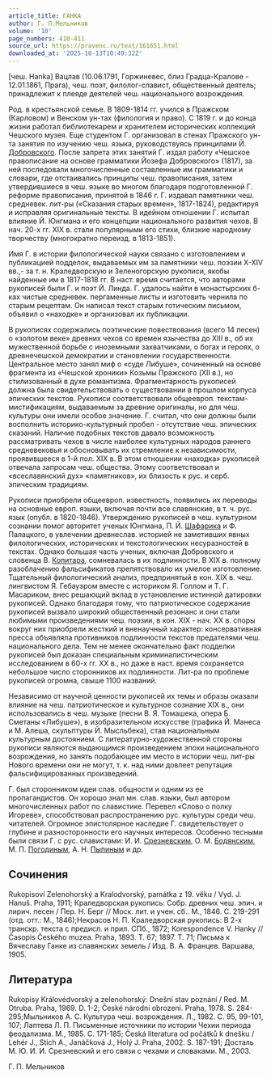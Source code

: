 ```yaml
---
article_title: ГАНКА
author: Г. П.Мельников
volume: '10'
page_numbers: 410-411
source_url: https://pravenc.ru/text/161651.html
downloaded_at: '2025-10-13T10:49:32Z'
---
```


[чеш. Hanka] Вацлав (10.06.1791, Горжиневес, близ Градца-Кралове - 12.01.1861, Прага), чеш. поэт, филолог-славист, общественный деятель; принадлежит к плеяде деятелей чеш. национального возрождения.

Род. в крестьянской семье. В 1809-1814 гг. учился в Пражском (Карловом) и Венском ун-тах (филология и право). С 1819 г. и до конца жизни работал библиотекарем и хранителем исторических коллекций Чешского музея. Еще студентом Г. организовал в стенах Пражского ун-та занятия по изучению чеш. языка, руководствуясь принципами Й. [Добровского](https://pravenc.ru/text/Добровского.html). После запрета этих занятий Г. издал работу «Чешское правописание на основе грамматики Йозефа Добровского» (1817), за ней последовали многочисленные составленные им грамматики и словари, где отстаивались принципы чеш. правописания, затем утвердившиеся в чеш. языке во многом благодаря подготовленной Г. реформе правописания, принятой в 1846 г. Г. издавал памятники чеш. средневек. лит-ры («Сказания старых времен», 1817-1824), редактируя и исправляя оригинальные тексты. В идейном отношении Г. испытал влияние Й. Юнгмана и его концепции национального развития чехов. В нач. 20-х гг. XIX в. стали популярными его стихи, близкие народному творчеству (многократно переизд. в 1813-1851).

Имя Г. в истории филологической науки связано с изготовлением и публикацией подделок, выдаваемых им за памятники чеш. поэзии Х-ХIV вв.,- за т. н. Краледворскую и Зеленогорскую рукописи, якобы найденные им в 1817-1818 гг. В наст. время считается, что авторами рукописей были Г. и поэт Й. Линда. Г. удалось найти в монастырских б-ках чистые средневек. пергаменные листы и изготовить чернила по старым рецептам. Он написал текст старым готическим письмом, объявил о «находке» и организовал их публикации.

В рукописях содержались поэтические повествования (всего 14 песен) о «золотом веке» древних чехов со времен язычества до ХIII в., об их мужественной борьбе с иноземными захватчиками, о богах и героях, о древнечешской демократии и становлении государственности. Центральное место занял миф о «суде Либуше», сочиненный на основе фрагмента из «Чешской хроники» Козьмы Пражского (XII в.), но стилизованный в духе романтизма. Фрагментарность рукописей должна была свидетельствовать о существовании в прошлом корпуса эпических текстов. Рукописи соответствовали общеевроп. текстам-мистификациям, выдаваемым за древние оригиналы, но для чеш. культуры они имели особое значение. Г. считал, что они должны были восполнить историко-культурный пробел - отсутствие чеш. эпических сказаний. Наличие подобных текстов давало возможность рассматривать чехов в числе наиболее культурных народов раннего средневековья и обосновывать их стремление к независимости, проявившееся в 1-й пол. ХIX в. В этом отношении «находка» рукописей отвечала запросам чеш. общества. Этому соответствовал и «всеславянский дух» «памятников», их близость к рус. и серб. эпическим традициям.

Рукописи приобрели общеевроп. известность, появились их переводы на основные европ. языки, включая почти все славянские, в т. ч. рус. язык (опубл. в 1820-1846). Утверждению рукописей в чеш. культурном сознании помог авторитет ученых Юнгмана, П. Й. [Шафарика](https://pravenc.ru/text/Шафарика.html) и Ф. Палацкого, в увлечении древнеслав. историей не заметивших явных филологических, исторических и текстологических несуразностей в текстах. Однако большая часть ученых, включая Добровского и словенца В. [Копитара](https://pravenc.ru/text/Копитара.html), сомневалась в их подлинности. В ХIX в. полному разоблачению фальсификатов препятствовало их умелое изготовление. Тщательный филологический анализ, предпринятый в кон. ХIX в. чеш. лингвистом Я. Гебауэром вместе с историком Я. Голлом и Т. Г. Масариком, внес решающий вклад в установление истинной датировки рукописей. Однако благодаря тому, что патриотическое содержание рукописей вызвало широкий общественный резонанс и они стали любимыми произведениями чеш. поэзии, в кон. ХIX - нач. ХХ в. споры вокруг них приобрели жесткий и вненаучный характер: консервативная пресса объявляла противников подлинности текстов предателями чеш. национального дела. Тем не менее окончательно факт подделки рукописей был доказан специальным криминалистическим исследованием в 60-х гг. ХХ в., но даже в наст. время сохраняется небольшое число сторонников их подлинности. Лит-ра по проблеме рукописей огромна, свыше 1100 названий.

Независимо от научной ценности рукописей их темы и образы оказали влияние на чеш. патриотическое и культурное сознание ХIX в., они использовались в чеш. музыке (песни В. Я. Томашека, опера Б. Сметаны «Либуше»), в изобразительном искусстве (графика Й. Манеса и М. Алеша, скульптуры Й. Мысльбека), став национальным культурным достоянием. С литературно-художественной стороны рукописи являются выдающимся произведением эпохи национального возрождения, но занять подобающее им место в истории чеш. лит-ры Нового времени они не могут, т. к. над ними довлеет репутация фальсифицированных произведений.

Г. был сторонником идеи слав. общности и одним из ее пропагандистов. Он хорошо знал мн. слав. языки, был автором многочисленных работ по славистике. Перевел «Слово о полку Игореве», способствовал распространению рус. культуры среди чеш. читателей. Огромное эпистолярное наследие Г. свидетельствует о глубине и разносторонности его научных интересов. Особенно тесными были связи Г. с рус. славистами: И. И. [Срезневским](https://pravenc.ru/text/Срезневским.html), О. М. [Бодянским](https://pravenc.ru/text/Бодянским.html), М. П. [Погодиным](https://pravenc.ru/text/Погодин.html), А. Н. [Пыпиным](https://pravenc.ru/text/Пыпиным.html) и др.

## Сочинения

Rukopisoví Zelenohorský a Kralodvorský, památka z 19. vĕku / Vyd. J. Hanuš. Praha, 1911; Краледворская рукопись: Собр. древних чеш. эпич. и лирич. песен / Пер. Н. Берг // Моск. лит. и учен. сб.. М., 1846. С. 219-291 (отд. отт.: М., 1846);Некрасов Н. П. Краледворская рукопись: В 2-х транскр. текста с предисл. и прил. СПб., 1872; Korespondence V. Hanky // Časopis Českého muzea. Praha, 1893. T. 67; 1897. Т. 71; Письма к Вячеславу Ганке из славянских земель / Изд. В. А. Францев. Варшава, 1905.

## Литература

Rukopisy Královédvorský a zelenohorský: Dnešní stav poznání / Red. M. Otruba. Praha, 1969. D. 1-2; České národní obrození. Praha, 1978. S. 284-295;Мыльников А. С. Культура чеш. возрождения. Л., 1982. С. 95, 99-101, 107; Лаптева Л. П. Письменные источники по истории Чехии периода феодализма. М., 1985. С. 171-185; Česká literatura od počátků k dnešku / Lehér J., Stich A., Janáčková J., Holý J. Praha, 2002. S. 187-191; Досталь М. Ю. И. И. Срезневский и его связи с чехами и словаками. М., 2003.

Г. П.  Мельников
